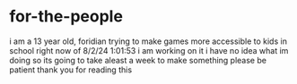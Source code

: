 # for-the-people
i am a 13 year old, foridian trying to make games more accessible to kids in school
right now of 8/2/24 1:01:53 i am working on it
i have no idea what im doing so its going to take aleast a week to make something 
please be patient 
thank you for reading this
